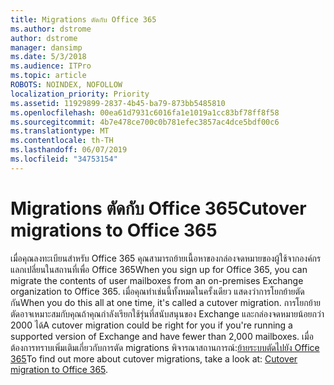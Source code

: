 ```yaml
---
title: Migrations ตัดกับ Office 365
ms.author: dstrome
author: dstrome
manager: dansimp
ms.date: 5/3/2018
ms.audience: ITPro
ms.topic: article
ROBOTS: NOINDEX, NOFOLLOW
localization_priority: Priority
ms.assetid: 11929899-2837-4b45-ba79-873bb5485810
ms.openlocfilehash: 00ea61d7931c6016fa1e1019a1cc83bf78ff8f58
ms.sourcegitcommit: 4b7e478ce700c0b781efec3857ac4dce5bdf00c6
ms.translationtype: MT
ms.contentlocale: th-TH
ms.lasthandoff: 06/07/2019
ms.locfileid: "34753154"
---
```

# <a name="cutover-migrations-to-office-365"></a><span data-ttu-id="7f370-102">Migrations ตัดกับ Office 365</span><span class="sxs-lookup"><span data-stu-id="7f370-102">Cutover migrations to Office 365</span></span>

<span data-ttu-id="7f370-103">เมื่อคุณลงทะเบียนสำหรับ Office 365 คุณสามารถย้ายเนื้อหาของกล่องจดหมายของผู้ใช้จากองค์กรแลกเปลี่ยนในสถานที่เพื่อ Office 365</span><span class="sxs-lookup"><span data-stu-id="7f370-103">When you sign up for Office 365, you can migrate the contents of user mailboxes from an on-premises Exchange organization to Office 365.</span></span> <span data-ttu-id="7f370-104">เมื่อคุณทำเช่นนี้ทั้งหมดในครั้งเดียว แสดงว่าการโยกย้ายตัดกัน</span><span class="sxs-lookup"><span data-stu-id="7f370-104">When you do this all at one time, it's called a cutover migration.</span></span> <span data-ttu-id="7f370-105">การโยกย้ายตัดอาจเหมาะสมกับคุณถ้าคุณกำลังเรียกใช้รุ่นที่สนับสนุนของ Exchange และกล่องจดหมายน้อยกว่า 2000 ได้</span><span class="sxs-lookup"><span data-stu-id="7f370-105">A cutover migration could be right for you if you're running a supported version of Exchange and have fewer than 2,000 mailboxes.</span></span> <span data-ttu-id="7f370-106">เมื่อต้องการทราบเพิ่มเติมเกี่ยวกับการตัด migrations พิจารณาสถานการณ์:[ย้ายระบบตัดไปยัง Office 365](https://support.office.com/article/9496e93c-1e59-41a8-9bb3-6e8df0cd81b4.aspx)</span><span class="sxs-lookup"><span data-stu-id="7f370-106">To find out more about cutover migrations, take a look at: [Cutover migration to Office 365](https://support.office.com/article/9496e93c-1e59-41a8-9bb3-6e8df0cd81b4.aspx).</span></span>
  


